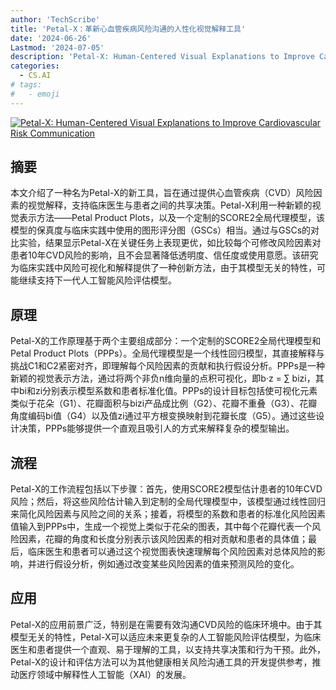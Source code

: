 ```yaml
---
author: 'TechScribe'
title: 'Petal-X：革新心血管疾病风险沟通的人性化视觉解释工具'
date: '2024-06-26'
Lastmod: '2024-07-05'
description: 'Petal-X: Human-Centered Visual Explanations to Improve Cardiovascular Risk Communication'
categories:
  - CS.AI
# tags:
#   - emoji
---
```


[![Petal-X: Human-Centered Visual Explanations to Improve Cardiovascular Risk Communication](https://arxiv-research-1301205113.cos.ap-guangzhou.myqcloud.com/images/2406.18690v1.pdf_0.jpg)](https://arxiv.org/abs/2406.18690v1)

## 摘要

本文介绍了一种名为Petal-X的新工具，旨在通过提供心血管疾病（CVD）风险因素的视觉解释，支持临床医生与患者之间的共享决策。Petal-X利用一种新颖的视觉表示方法——Petal Product Plots，以及一个定制的SCORE2全局代理模型，该模型的保真度与临床实践中使用的图形评分图（GSCs）相当。通过与GSCs的对比实验，结果显示Petal-X在关键任务上表现更优，如比较每个可修改风险因素对患者10年CVD风险的影响，且不会显著降低透明度、信任度或使用意愿。该研究为临床实践中风险可视化和解释提供了一种创新方法，由于其模型无关的特性，可能继续支持下一代人工智能风险评估模型。<!--more-->

## 原理

Petal-X的工作原理基于两个主要组成部分：一个定制的SCORE2全局代理模型和Petal Product Plots（PPPs）。全局代理模型是一个线性回归模型，其直接解释与挑战C1和C2紧密对齐，即理解每个风险因素的贡献和执行假设分析。PPPs是一种新颖的视觉表示方法，通过将两个非负n维向量的点积可视化，即b·z = ∑ bizi，其中bi和zi分别表示模型系数和患者标准化值。PPPs的设计目标包括使可视化元素类似于花朵（G1）、花瓣面积与bizi产品成比例（G2）、花瓣不重叠（G3）、花瓣角度编码bi值（G4）以及值zi通过平方根变换映射到花瓣长度（G5）。通过这些设计决策，PPPs能够提供一个直观且吸引人的方式来解释复杂的模型输出。

## 流程

Petal-X的工作流程包括以下步骤：首先，使用SCORE2模型估计患者的10年CVD风险；然后，将这些风险估计输入到定制的全局代理模型中，该模型通过线性回归来简化风险因素与风险之间的关系；接着，将模型的系数和患者的标准化风险因素值输入到PPPs中，生成一个视觉上类似于花朵的图表，其中每个花瓣代表一个风险因素，花瓣的角度和长度分别表示该风险因素的相对贡献和患者的具体值；最后，临床医生和患者可以通过这个视觉图表快速理解每个风险因素对总体风险的影响，并进行假设分析，例如通过改变某些风险因素的值来预测风险的变化。

## 应用

Petal-X的应用前景广泛，特别是在需要有效沟通CVD风险的临床环境中。由于其模型无关的特性，Petal-X可以适应未来更复杂的人工智能风险评估模型，为临床医生和患者提供一个直观、易于理解的工具，以支持共享决策和行为干预。此外，Petal-X的设计和评估方法可以为其他健康相关风险沟通工具的开发提供参考，推动医疗领域中解释性人工智能（XAI）的发展。